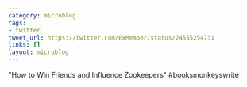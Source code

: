 ```yaml
---
category: microblog
tags:
- twitter
tweet_url: https://twitter.com/ExMember/status/24555254731
links: []
layout: microblog
---
```

"How to Win Friends and Influence Zookeepers" #booksmonkeyswrite
